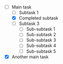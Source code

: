 - [ ] Main task
  - [ ] Subtask 1
  - [x] Completed subtask
  - [ ] Subtask 3
    - [ ] Sub-subtask 1
    - [ ] Sub-subtask 2
    - [ ] Sub-subtask 3
    - [ ] Sub-subtask 4
    - [ ] Sub-subtask 5
- [x] Another main task
